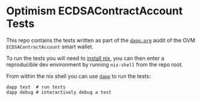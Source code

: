 # Optimism ECDSAContractAccount Tests

This repo contains the tests written as part of the [`dapp.org`](https://www.dapp.org) audit of the
OVM `ECDSAContractAccount` smart wallet.

To run the tests you will need to [install nix](https://nixos.org/download.html), you can then enter
a reproducible dev environment by running `nix-shell` from the repo root.

From within the nix shell you can use
[`dapp`](https://github.com/dapphub/dapptools/tree/master/src/dapp) to run the tests:

```
dapp test  # run tests
dapp debug # interactively debug a test
```
